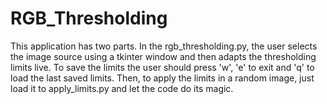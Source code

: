 # RGB_Thresholding
This application has two parts. In the rgb_thresholding.py, the user selects the image source using a tkinter window and then adapts the thresholding limits live. 
To save the limits the user should press 'w', 'e' to exit and 'q' to load the last saved limits. Then, to apply the limits in a random image, just load it to apply_limits.py 
and let the code do its magic.
